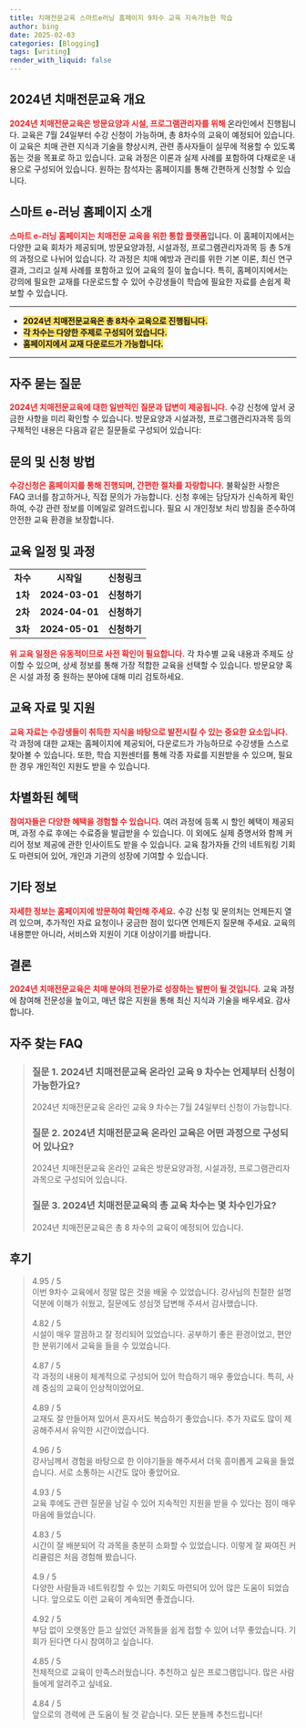 ```yaml
---
title: 치매전문교육 스마트e러닝 홈페이지 9차수 교육 지속가능한 학습
author: bing
date: 2025-02-03
categories: [Blogging]
tags: [writing]
render_with_liquid: false
---
```



<h2 id='2024_치매전문교육_개요'>2024년 치매전문교육 개요</h2>

<p><b><span style="color: #ee2323;">2024년 치매전문교육은 방문요양과 시설, 프로그램관리자를 위해</span></b> 온라인에서 진행됩니다. 교육은 7월 24일부터 수강 신청이 가능하며, 총 8차수의 교육이 예정되어 있습니다. 이 교육은 치매 관련 지식과 기술을 향상시켜, 관련 종사자들이 실무에 적용할 수 있도록 돕는 것을 목표로 하고 있습니다. 교육 과정은 이론과 실제 사례를 포함하여 다채로운 내용으로 구성되어 있습니다. 원하는 참석자는 홈페이지를 통해 간편하게 신청할 수 있습니다.</p>

<h2 id='스마트_이러닝_소개'>스마트 e-러닝 홈페이지 소개</h2>

<p><b><span style="color: #ee2323;">스마트 e-러닝 홈페이지는 치매전문 교육을 위한 통합 플랫폼</span></b>입니다. 이 홈페이지에서는 다양한 교육 회차가 제공되며, 방문요양과정, 시설과정, 프로그램관리자과목 등 총 5개의 과정으로 나뉘어 있습니다. 각 과정은 치매 예방과 관리를 위한 기본 이론, 최신 연구 결과, 그리고 실제 사례를 포함하고 있어 교육의 질이 높습니다. 특히, 홈페이지에서는 강의에 필요한 교재를 다운로드할 수 있어 수강생들이 학습에 필요한 자료를 손쉽게 확보할 수 있습니다.</p>

<hr />

<ul>
    <li><b><span style="background-color: #ffe066;">2024년 치매전문교육은 총 8차수 교육으로 진행됩니다.</span></b></li>
    <li><b><span style="background-color: #ffe066;">각 차수는 다양한 주제로 구성되어 있습니다.</span></b></li>
    <li><b><span style="background-color: #ffe066;">홈페이지에서 교재 다운로드가 가능합니다.</span></b></li>
</ul>

<hr />

<h2 id='자주_묻는_질문'>자주 묻는 질문</h2>

<p><b><span style="color: #ee2323;">2024년 치매전문교육에 대한 일반적인 질문과 답변이 제공됩니다.</span></b> 수강 신청에 앞서 궁금한 사항을 미리 확인할 수 있습니다. 방문요양과 시설과정, 프로그램관리자과목 등의 구체적인 내용은 다음과 같은 질문들로 구성되어 있습니다:</p>

<h2 id='문의_및_신청'>문의 및 신청 방법</h2>

<p><b><span style="color: #ee2323;">수강신청은 홈페이지를 통해 진행되며, 간편한 절차를 자랑합니다.</span></b> 불확실한 사항은 FAQ 코너를 참고하거나, 직접 문의가 가능합니다. 신청 후에는 담당자가 신속하게 확인하여, 수강 관련 정보를 이메일로 알려드립니다. 필요 시 개인정보 처리 방침을 준수하여 안전한 교육 환경을 보장합니다.</p>

<h2 id='교육_일정'>교육 일정 및 과정</h2>

<table>
    <tr>
        <td style="text-align: center; height: 17px;"><b>차수</b></td>
        <td style="text-align: center; height: 17px;"><b>시작일</b></td>
        <td style="text-align: center; height: 17px;"><b>신청링크</b></td>
    </tr>
    <tr>
        <td style="text-align: center; height: 17px;"><b>1차</b></td>
        <td style="text-align: center; height: 17px;"><b>2024-03-01</b></td>
        <td style="text-align: center; height: 17px;"><b>신청하기</b></td>
    </tr>
    <tr>
        <td style="text-align: center; height: 17px;"><b>2차</b></td>
        <td style="text-align: center; height: 17px;"><b>2024-04-01</b></td>
        <td style="text-align: center; height: 17px;"><b>신청하기</b></td>
    </tr>
    <tr>
        <td style="text-align: center; height: 17px;"><b>3차</b></td>
        <td style="text-align: center; height: 17px;"><b>2024-05-01</b></td>
        <td style="text-align: center; height: 17px;"><b>신청하기</b></td>
    </tr>
</table>

<p><b><span style="color: #ee2323;">위 교육 일정은 유동적이므로 사전 확인이 필요합니다.</span></b> 각 차수별 교육 내용과 주제도 상이할 수 있으며, 상세 정보를 통해 가장 적합한 교육을 선택할 수 있습니다. 방문요양 혹은 시설 과정 중 원하는 분야에 대해 미리 검토하세요.</p>

<h2 id='교육_자료'>교육 자료 및 지원</h2>

<p><b><span style="color: #ee2323;">교육 자료는 수강생들이 취득한 지식을 바탕으로 발전시킬 수 있는 중요한 요소입니다.</span></b> 각 과정에 대한 교재는 홈페이지에 제공되어, 다운로드가 가능하므로 수강생들 스스로 찾아볼 수 있습니다. 또한, 학습 지원센터를 통해 각종 자료를 지원받을 수 있으며, 필요한 경우 개인적인 지원도 받을 수 있습니다.</p>

<h2 id='차별화_된_혜택'>차별화된 혜택</h2>

<p><b><span style="color: #ee2323;">참여자들은 다양한 혜택을 경험할 수 있습니다.</span></b> 여러 과정에 등록 시 할인 혜택이 제공되며, 과정 수료 후에는 수료증을 발급받을 수 있습니다. 이 외에도 실제 증명서와 함께 커리어 정보 제공에 관한 인사이트도 받을 수 있습니다. 교육 참가자들 간의 네트워킹 기회도 마련되어 있어, 개인과 기관의 성장에 기여할 수 있습니다.</p>

<h2 id='기타_정보'>기타 정보</h2>

<p><b><span style="color: #ee2323;">자세한 정보는 홈페이지에 방문하여 확인해 주세요.</span></b> 수강 신청 및 문의처는 언제든지 열려 있으며, 추가적인 자료 요청이나 궁금한 점이 있다면 언제든지 질문해 주세요. 교육의 내용뿐만 아니라, 서비스와 지원이 기대 이상이기를 바랍니다.</p>

<h2 id='결론'>결론</h2>

<p><b><span style="color: #ee2323;">2024년 치매전문교육은 치매 분야의 전문가로 성장하는 발판이 될 것입니다.</span></b> 교육 과정에 참여해 전문성을 높이고, 매년 많은 지원을 통해 최신 지식과 기술을 배우세요. 감사합니다.</p>


<h2 id='자주_찾는_FAQ'>자주 찾는 FAQ</h2>
<div itemscope="" itemtype="https://schema.org/FAQPage"> 
<blockquote> 
<div itemscope="" itemprop="mainEntity" itemtype="https://schema.org/Question"> 
<h3 itemprop="name">질문 1. 2024년 치매전문교육 온라인 교육 9 차수는 언제부터 신청이 가능한가요?</h3> 
<div itemscope="" itemprop="acceptedAnswer" itemtype="https://schema.org/Answer"> 
<span itemprop="text"> 
<p>2024년 치매전문교육 온라인 교육 9 차수는 7월 24일부터 신청이 가능합니다.</p> 
</span> 
</div> 
</div> 

<div itemscope="" itemprop="mainEntity" itemtype="https://schema.org/Question"> 
<h3 itemprop="name">질문 2. 2024년 치매전문교육 온라인 교육은 어떤 과정으로 구성되어 있나요?</h3> 
<div itemscope="" itemprop="acceptedAnswer" itemtype="https://schema.org/Answer"> 
<span itemprop="text"> 
<p>2024년 치매전문교육 온라인 교육은 방문요양과정, 시설과정, 프로그램관리자과목으로 구성되어 있습니다.</p> 
</span> 
</div> 
</div> 

<div itemscope="" itemprop="mainEntity" itemtype="https://schema.org/Question"> 
<h3 itemprop="name">질문 3. 2024년 치매전문교육의 총 교육 차수는 몇 차수인가요?</h3> 
<div itemscope="" itemprop="acceptedAnswer" itemtype="https://schema.org/Answer"> 
<span itemprop="text"> 
<p>2024년 치매전문교육은 총 8 차수의 교육이 예정되어 있습니다.</p> 
</span> 
</div> 
</div> 
</blockquote> 
</div>
<h2 id='후기'>후기</h2>
<div itemscope itemtype="https://schema.org/Product">
  <blockquote>
  <div itemprop="review" itemscope itemtype="https://schema.org/Review">
      <div itemprop="reviewRating" itemscope itemtype="https://schema.org/Rating"> <span itemprop="ratingValue">4.95</span> / <span itemprop="bestRating">5</span> </div>
      <span itemprop="reviewBody">이번 9차수 교육에서 정말 많은 것을 배울 수 있었습니다. 강사님의 친절한 설명 덕분에 이해가 쉬웠고, 질문에도 성심껏 답변해 주셔서 감사했습니다.</span>
  </div>
  <br>
  <div itemprop="review" itemscope itemtype="https://schema.org/Review">
      <div itemprop="reviewRating" itemscope itemtype="https://schema.org/Rating"> <span itemprop="ratingValue">4.82</span> / <span itemprop="bestRating">5</span> </div>
      <span itemprop="reviewBody">시설이 매우 깔끔하고 잘 정리되어 있었습니다. 공부하기 좋은 환경이었고, 편안한 분위기에서 교육을 들을 수 있었습니다.</span>
  </div>
  <br>
  <div itemprop="review" itemscope itemtype="https://schema.org/Review">
      <div itemprop="reviewRating" itemscope itemtype="https://schema.org/Rating"> <span itemprop="ratingValue">4.87</span> / <span itemprop="bestRating">5</span> </div>
      <span itemprop="reviewBody">각 과정의 내용이 체계적으로 구성되어 있어 학습하기 매우 좋았습니다. 특히, 사례 중심의 교육이 인상적이었어요.</span>
  </div>
  <br>
  <div itemprop="review" itemscope itemtype="https://schema.org/Review">
      <div itemprop="reviewRating" itemscope itemtype="https://schema.org/Rating"> <span itemprop="ratingValue">4.89</span> / <span itemprop="bestRating">5</span> </div>
      <span itemprop="reviewBody">교재도 잘 만들어져 있어서 혼자서도 복습하기 좋았습니다. 추가 자료도 많이 제공해주셔서 유익한 시간이었습니다.</span>
  </div>
  <br>
  <div itemprop="review" itemscope itemtype="https://schema.org/Review">
      <div itemprop="reviewRating" itemscope itemtype="https://schema.org/Rating"> <span itemprop="ratingValue">4.96</span> / <span itemprop="bestRating">5</span> </div>
      <span itemprop="reviewBody">강사님께서 경험을 바탕으로 한 이야기들을 해주셔서 더욱 흥미롭게 교육을 들었습니다. 서로 소통하는 시간도 많아 좋았어요.</span>
  </div>
  <br>
  <div itemprop="review" itemscope itemtype="https://schema.org/Review">
      <div itemprop="reviewRating" itemscope itemtype="https://schema.org/Rating"> <span itemprop="ratingValue">4.93</span> / <span itemprop="bestRating">5</span> </div>
      <span itemprop="reviewBody">교육 후에도 관련 질문을 남길 수 있어 지속적인 지원을 받을 수 있다는 점이 매우 마음에 들었습니다.</span>
  </div>
  <br>
  <div itemprop="review" itemscope itemtype="https://schema.org/Review">
      <div itemprop="reviewRating" itemscope itemtype="https://schema.org/Rating"> <span itemprop="ratingValue">4.83</span> / <span itemprop="bestRating">5</span> </div>
      <span itemprop="reviewBody">시간이 잘 배분되어 각 과목을 충분히 소화할 수 있었습니다. 이렇게 잘 짜여진 커리큘럼은 처음 경험해 봤습니다.</span>
  </div>
  <br>
  <div itemprop="review" itemscope itemtype="https://schema.org/Review">
      <div itemprop="reviewRating" itemscope itemtype="https://schema.org/Rating"> <span itemprop="ratingValue">4.9</span> / <span itemprop="bestRating">5</span> </div>
      <span itemprop="reviewBody">다양한 사람들과 네트워킹할 수 있는 기회도 마련되어 있어 많은 도움이 되었습니다. 앞으로도 이런 교육이 계속되면 좋겠습니다.</span>
  </div>
  <br>
  <div itemprop="review" itemscope itemtype="https://schema.org/Review">
      <div itemprop="reviewRating" itemscope itemtype="https://schema.org/Rating"> <span itemprop="ratingValue">4.92</span> / <span itemprop="bestRating">5</span> </div>
      <span itemprop="reviewBody">부담 없이 오랫동안 듣고 싶었던 과목들을 쉽게 접할 수 있어 너무 좋았습니다. 기회가 된다면 다시 참여하고 싶습니다.</span>
  </div>
  <br>
  <div itemprop="review" itemscope itemtype="https://schema.org/Review">
      <div itemprop="reviewRating" itemscope itemtype="https://schema.org/Rating"> <span itemprop="ratingValue">4.85</span> / <span itemprop="bestRating">5</span> </div>
      <span itemprop="reviewBody">전체적으로 교육이 만족스러웠습니다. 추천하고 싶은 프로그램입니다. 많은 사람들에게 알려주고 싶네요.</span>
  </div>
  <br>
  <div itemprop="review" itemscope itemtype="https://schema.org/Review">
      <div itemprop="reviewRating" itemscope itemtype="https://schema.org/Rating"> <span itemprop="ratingValue">4.84</span> / <span itemprop="bestRating">5</span> </div>
      <span itemprop="reviewBody">앞으로의 경력에 큰 도움이 될 것 같습니다. 모든 분들께 추천드립니다!</span>
  </div>
  </blockquote>
</div>
